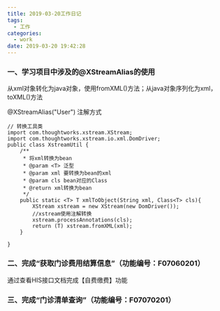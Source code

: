 ```yaml
---
title: 2019-03-20工作日记
tags:
  - 工作
categories:
  - work
date: 2019-03-20 19:42:28
---
```


### 一、学习项目中涉及的@XStreamAlias的使用

从xml对象转化为java对象，使用fromXML()方法；从java对象序列化为xml，toXML()方法

@XStreamAlias("User")	注解方式

	// 转换工具类
	import com.thoughtworks.xstream.XStream;
	import com.thoughtworks.xstream.io.xml.DomDriver;
	public class XstreamUtil {
		/**
		 * 将xml转换为bean
		 * @param <T> 泛型
		 * @param xml 要转换为bean的xml
		 * @param cls bean对应的Class
		 * @return xml转换为bean
		 */
		public static <T> T xmlToObject(String xml, Class<T> cls){
			XStream xstream = new XStream(new DomDriver());
			//xstream使用注解转换
			xstream.processAnnotations(cls);
			return (T) xstream.fromXML(xml);
		}
	 
	}

### 二、完成“获取门诊费用结算信息”（功能编号：F07060201）
通过查看HIS接口文档完成【自费缴费】功能

### 三、完成“门诊清单查询”（功能编号：F07070201）